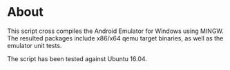 About
=====

This script cross compiles the Android Emulator for Windows using MINGW.
The resulted packages include x86/x64 qemu target binaries, as well as
the emulator unit tests.

The script has been tested against Ubuntu 16.04.
